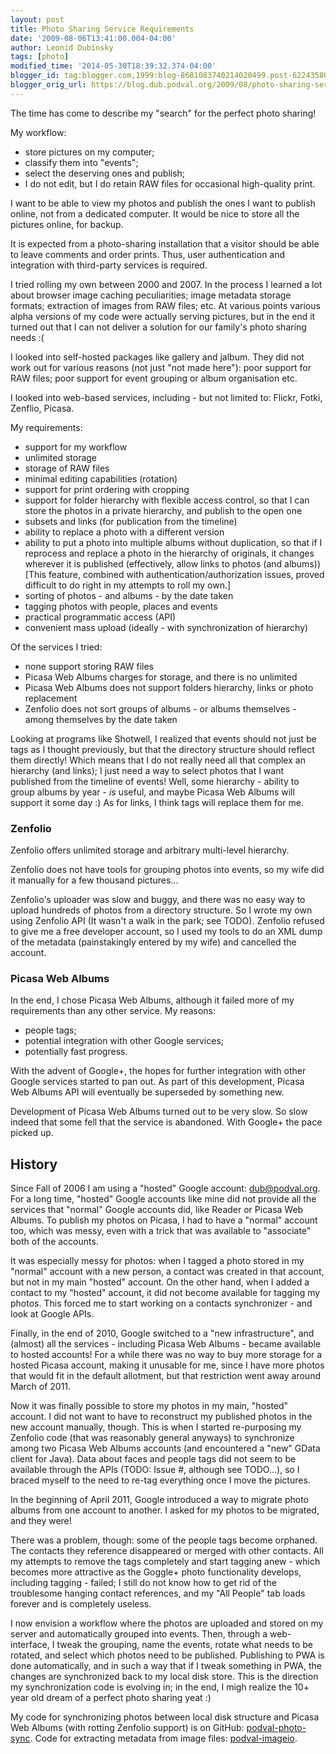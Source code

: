 ```yaml
---
layout: post
title: Photo Sharing Service Requirements
date: '2009-08-06T13:41:00.004-04:00'
author: Leonid Dubinsky
tags: [photo]
modified_time: '2014-05-30T18:39:32.374-04:00'
blogger_id: tag:blogger.com,1999:blog-8681083740214020499.post-6224358028394546483
blogger_orig_url: https://blog.dub.podval.org/2009/08/photo-sharing-service-requirements.html
---
```


The time has come to describe my "search" for the perfect photo sharing!

My workflow:
- store pictures on my computer;
- classify them into "events";
- select the deserving ones and publish;
- I do not edit, but I do retain RAW files for occasional high-quality print.

I want to be able to view my photos and publish the ones I want to publish online, not from a dedicated computer. It
would be nice to store all the pictures online, for backup.

It is expected from a photo-sharing installation that a visitor should be able to leave comments and order prints. Thus,
user authentication and integration with third-party services is required.

I tried rolling my own between 2000 and 2007. In the process I learned a lot about browser image caching peculiarities;
image metadata storage formats; extraction of images from RAW files; etc. At various points various alpha versions of my
code were actually serving pictures, but in the end it turned out that I can not deliver a solution for our family's
photo sharing needs :(

I looked into self-hosted packages like gallery and jalbum. They did not work out for various reasons (not just "not
made here"): poor support for RAW files; poor support for event grouping or album organisation etc.

I looked into web-based services, including - but not limited to: Flickr, Fotki, Zenflio, Picasa.

My requirements:
- support for my workflow
- unlimited storage
- storage of RAW files
- minimal editing capabilities (rotation)
- support for print ordering with cropping
- support for folder hierarchy with flexible access control, so that I can store the photos in a private hierarchy, and publish to the open one
- subsets and links (for publication from the timeline)
- ability to replace a photo with a different version
- ability to put a photo into multiple albums without duplication, so that if I reprocess and replace a photo in the hierarchy of originals, it changes wherever it is published (effectively, allow links to photos (and albums)) [This feature, combined with authentication/authorization issues, proved difficult to do right in my attempts to roll my own.]
- sorting of photos - and albums - by the date taken
- tagging photos with people, places and events
- practical programmatic access (API)
- convenient mass upload (ideally - with synchronization of hierarchy)

Of the services I tried:
- none support storing RAW files
- Picasa Web Albums charges for storage, and there is no unlimited
- Picasa Web Albums does not support folders hierarchy, links or photo replacement
- Zenfolio does not sort groups of albums - or albums themselves - among themselves by the date taken

Looking at programs like Shotwell, I realized that events should not just be tags as I thought previously, but that the
directory structure should reflect them directly! Which means that I do not really need all that complex an hierarchy
(and links); I just need a way to select photos that I want published from the timeline of events! Well, some
hierarchy - ability to group albums by year - *is* useful, and maybe Picasa Web Albums will support it some day :) As
for links, I think tags will replace them for me.

### Zenfolio ###

Zenfolio offers unlimited storage and arbitrary multi-level hierarchy.

Zenfolio does not have tools for grouping photos into events, so my wife did it manually for a few thousand pictures...

Zenfolio's uploader was slow and buggy, and there was no easy way to upload hundreds of photos from a directory
structure. So I wrote my own using Zenfolio API (It wasn't a walk in the park; see TODO). Zenfolio refused to give me a
free developer account, so I used my tools to do an XML dump of the metadata (painstakingly entered by my wife) and
cancelled the account.

### Picasa Web Albums ###

In the end, I chose Picasa Web Albums, although it failed more of my requirements than any other service. My reasons:
- people tags;
- potential integration with other Google services;
- potentially fast progress. 

With the advent of Google+, the hopes for further integration with other Google services started to pan out. As part of
this development, Picasa Web Albums API will eventually be superseded by something new.

Development of Picasa Web Albums turned out to be very slow. So slow indeed that some fell that the service is
abandoned. With Google+ the pace picked up.

## History ##

Since Fall of 2006 I am using a "hosted" Google account: dub@podval.org. For a long time, "hosted" Google accounts like
mine did not provide all the services that "normal" Google accounts did, like Reader or Picasa Web Albums. To publish my
photos on Picasa, I had to have a "normal" account too, which was messy, even with a trick that was available to
"associate" both of the accounts.

It was especially messy for photos: when I tagged a photo stored in my "normal" account with a new person, a contact
was created in that account, but not in my main "hosted" account. On the other hand, when I added a contact to my
"hosted" account, it did not become available for tagging my photos. This forced me to start working on a contacts
synchronizer - and look at Google APIs.

Finally, in the end of 2010, Google switched to a "new infrastructure", and (almost) all the services - including Picasa
Web Albums - became available to hosted accounts! For a while there was no way to buy more storage for a hosted Picasa
account, making it unusable for me, since I have more photos that would fit in the default allotment, but that
restriction went away around March of 2011.

Now it was finally possible to store my photos in my main, "hosted" account. I did not want to have to reconstruct my
published photos in the new account manually, though. This is when I started re-purposing my Zenfolio code (that was
reasonably general anyways) to synchronize among two Picasa Web Albums accounts (and encountered a "new" GData client
for Java). Data about faces and people tags did not seem to be available through the APIs (TODO: Issue #, although see
TODO...), so I braced myself to the need to re-tag everything once I move the pictures.

In the beginning of April 2011, Google introduced a way to migrate photo albums from one account to another. I asked for
my photos to be migrated, and they were!

There was a problem, though: some of the people tags become orphaned. The contacts they reference disappeared or merged
with other contacts. All my attempts to remove the tags completely and start tagging anew - which becomes more
attractive as the Goggle+ photo functionality develops, including tagging - failed; I still do not know how to get rid
of the troublesome hanging contact references, and my "All People" tab loads forever and is completely useless.

I now envision a workflow where the photos are uploaded and stored on my server and automatically grouped into events.
Then, through a web-interface, I tweak the grouping, name the events, rotate what needs to be rotated, and select which
photos need to be published. Publishing to PWA is done automatically, and in such a way that if I tweak something in
PWA, the changes are synchronized back to my local disk store. This is the direction my synchronization code is evolving
in; in the end, I migh realize the 10+ year old dream of a perfect photo sharing yeat :)

My code for synchronizing photos between local disk structure and Picasa Web Albums (with rotting Zenfolio support) is
on GitHub: [podval-photo-sync](https://github.com/dubinsky/podval-photo-sync). Code for extracting metadata from image
files: [podval-imageio](https://github.com/dubinsky/podval-imageio).
